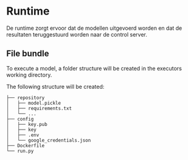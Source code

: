 # Runtime

De runtime zorgt ervoor dat de modellen uitgevoerd worden en dat de resultaten teruggestuurd worden naar de control
server.

## File bundle

To execute a model, a folder structure will be created in the executors working directory.

The following structure will be created:

```
├── repository
│   ├── model.pickle
│   ├── requirements.txt
│   └── ...
├── config
│   ├── key.pub
│   ├── key
│   ├── .env
│   └── google_credentials.json
├── Dockerfile
└── run.py
```